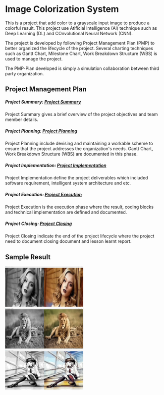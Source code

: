 # Image Colorization System
This is a project that add color to a grayscale input image to produce a colorful result. This project use Atificial Intelligence (AI) technique such as Deep Learning (DL) and COnvolutional Neural Network (CNN).

The project is developed by following Project Management Plan (PMP) to better organized the lifecycle of the project. Several charting techniques such as Gantt Chart, Milestone Chart, Work Breakdown Structure (WBS) is used to manage the project.

The PMP-Plan developed is simply a simulation collaboration between third party organization.

## Project Management Plan
##### Project Summary: [Project Summary](PMP-PLAN/A-Project_Summary.md)
Project Summary gives a brief overview of the project objectives and team member details.

##### Project Planning: [Project Planning](PMP-PLAN/B-Project_Planning.md)
Project Planning include devising and maintaining a workable scheme to ensure that the project addresses the organization's needs. Gantt Chart, Work Breakdown Structure (WBS) are documented in this phase.

##### Project Implementation: [Project Implementation](PMP-PLAN/C-Project_Implementation.md)
Project Implementation define the project deliverables which included software requirement, intelligent system architecture and etc.

##### Project Execution: [Project Execution](PMP-PLAN/D-Project_Execution.md)
Project Execution is the execution phase where the result, coding blocks and technical implementation are defined and documented.

##### Project Closing: [Project Closing](PMP-PLAN/E-Project_Closing.md)
Project Closing indicate the end of the project lifecycle where the project need to document closing document and lesson learnt report.

## Sample Result
<img src="PMP-PLAN/assets/girl.png" width="50%">

<img src="PMP-PLAN/assets/lion.png" width="50%">

<img src="PMP-PLAN/assets/manga.png" width="50%">
